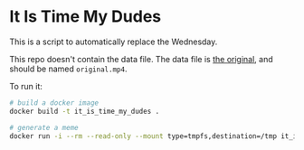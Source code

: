 # It Is Time My Dudes

This is a script to automatically replace the Wednesday.

This repo doesn't contain the data file. 
The data file is [the original](https://www.youtube.com/watch?v=du-TY1GUFGk), and should be named `original.mp4`. 

To run it:

```bash
# build a docker image
docker build -t it_is_time_my_dudes .

# generate a meme
docker run -i --rm --read-only --mount type=tmpfs,destination=/tmp it_is_time_my_dudes bash /dudes.sh "Meme Time" > meme.mp4
```

